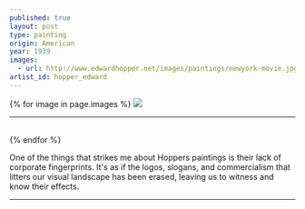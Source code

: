 ```yaml
---
published: true
layout: post
type: painting
origin: American
year: 1939
images:
  - url: http://www.edwardhopper.net/images/paintings/newyork-movie.jpg
artist_id: hopper_edward
---
```


<div class ="main-image">
{% for image in page.images %}
<img src="{{ site.baseurl }}{{ image.url }}" class="">
<br>
<hr>
<br>
{% endfor %}
</div>

One of the things that strikes me about Hoppers paintings is their lack of corporate fingerprints. It's as if the logos, slogans, and commercialism that litters our visual landscape has been erased, leaving us to witness and know their effects.

<hr>